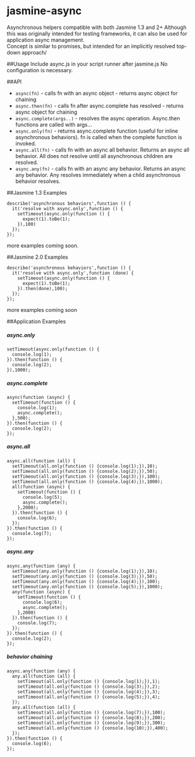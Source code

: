 # jasmine-async
Asynchronous helpers compatible with both Jasmine 1.3 and 2+
Although this was originally intended for testing frameworks, it can also be used for application async management.  
Concept is similar to promises, but intended for an implicitly resolved top-down approach/

##Usage
Include async.js in your script runner after jasmine.js
No configuration is necessary.

##API
- `async(fn)` - calls fn with an async object - returns async object for chaining
- `async.then(fn)` - calls fn after async.complete has resolved - returns async object for chaining
- `async.complete(args..)` - resolves the async operation.  Async.then functions are called with args... 
- `async.only(fn)` - returns async.complete function (useful for inline asynchronous behaviors).  fn is called when the complete function is invoked.
- `async.all(fn)` - calls fn with an async all behavior.  Returns an async all behavior.  All does not resolve until all asynchronous children are resolved.
- `async.any(fn)` - calls fn with an async any behavior.  Returns an async any behavior.  Any resolves immediately when a child asynchronous behavior resolves.


##Jasmine 1.3 Examples
````
describe('asynchronous behaviors',function () {
  it('resolve with async.only',function () {
    setTimeout(async.only(function () {
      expect(1).toBe(1);
    }),100)
  });
});
````
more examples coming soon.

##Jasmine 2.0 Examples
````
describe('asynchronous behaviors',function () {
  it('resolve with async.only',function (done) {
    setTimeout(async.only(function () {
      expect(1).toBe(1);
    }).then(done),100);
  });
});
````
more examples coming soon

##Application Examples

##### async.only
````
setTimeout(async.only(function () {
  console.log(1);
}).then(function () {
  console.log(2);
}),1000);
````

##### async.complete
````
async(function (async) {
  setTimeout(function () {
    console.log(1);
    async.complete();
  },500);
}).then(function () {
  console.log(2);
});
````

##### async.all
````
async.all(function (all) {
  setTimeout(all.only(function () {console.log(1);}),10);
  setTimeout(all.only(function () {console.log(2);}),50);
  setTimeout(all.only(function () {console.log(3);}),100);
  setTimeout(all.only(function () {console.log(4);}),1000);
  all(function (async) {
    setTimeout(function () {
      console.log(5);
      async.complete();
    },2000);
  }).then(function () {
    console.log(6);
  });
}).then(function () {
  console.log(7);
});
````

##### async.any
````
async.any(function (any) {
  setTimeout(any.only(function () {console.log(1);}),10);
  setTimeout(any.only(function () {console.log(3);}),50);
  setTimeout(any.only(function () {console.log(4);}),100);
  setTimeout(any.only(function () {console.log(5);}),1000);
  any(function (async) {
    setTimeout(function () {
      console.log(6);
      async.complete();
    },2000)
  }).then(function () {
    console.log(7);
  });
}).then(function () {
  console.log(2);
});
````

##### behavior chaining
````
async.any(function (any) {
  any.all(function (all) {
    setTimeout(all.only(function () {console.log(1);}),1);
    setTimeout(all.only(function () {console.log(3);}),2);
    setTimeout(all.only(function () {console.log(4);}),3);
    setTimeout(all.only(function () {console.log(5);}),4);
  });
  any.all(function (all) {
    setTimeout(all.only(function () {console.log(7);}),100);
    setTimeout(all.only(function () {console.log(8);}),200);
    setTimeout(all.only(function () {console.log(9);}),300);
    setTimeout(all.only(function () {console.log(10);}),400);
  });
}).then(function () {
  console.log(6);
});
````

